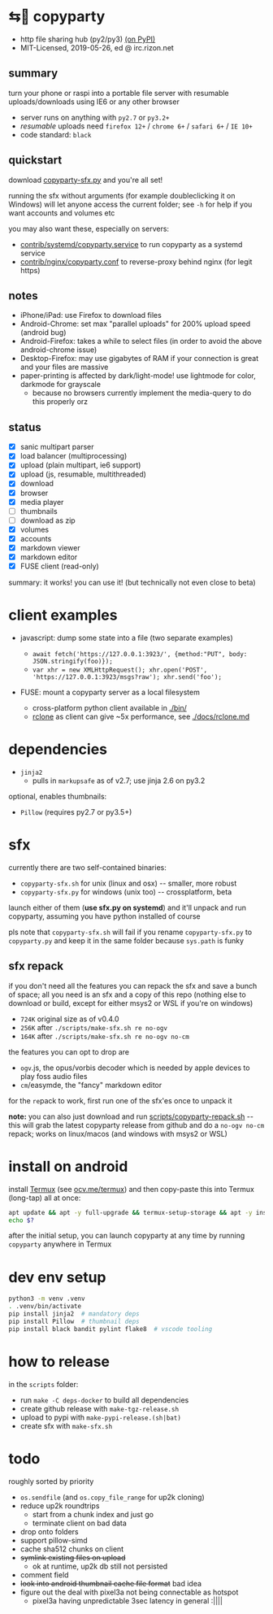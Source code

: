 # ⇆🎉 copyparty

* http file sharing hub (py2/py3) [(on PyPI)](https://pypi.org/project/copyparty/)
* MIT-Licensed, 2019-05-26, ed @ irc.rizon.net


## summary

turn your phone or raspi into a portable file server with resumable uploads/downloads using IE6 or any other browser

* server runs on anything with `py2.7` or `py3.2+`
* *resumable* uploads need `firefox 12+` / `chrome 6+` / `safari 6+` / `IE 10+`
* code standard: `black`


## quickstart

download [copyparty-sfx.py](https://github.com/9001/copyparty/releases/latest/download/copyparty-sfx.py) and you're all set!

running the sfx without arguments (for example doubleclicking it on Windows) will let anyone access the current folder; see `-h` for help if you want accounts and volumes etc

you may also want these, especially on servers:
* [contrib/systemd/copyparty.service](contrib/systemd/copyparty.service) to run copyparty as a systemd service
* [contrib/nginx/copyparty.conf](contrib/nginx/copyparty.conf) to reverse-proxy behind nginx (for legit https)


## notes

* iPhone/iPad: use Firefox to download files
* Android-Chrome: set max "parallel uploads" for 200% upload speed (android bug)
* Android-Firefox: takes a while to select files (in order to avoid the above android-chrome issue)
* Desktop-Firefox: may use gigabytes of RAM if your connection is great and your files are massive
* paper-printing is affected by dark/light-mode! use lightmode for color, darkmode for grayscale
  * because no browsers currently implement the media-query to do this properly orz


## status

* [x] sanic multipart parser
* [x] load balancer (multiprocessing)
* [x] upload (plain multipart, ie6 support)
* [x] upload (js, resumable, multithreaded)
* [x] download
* [x] browser
* [x] media player
* [ ] thumbnails
* [ ] download as zip
* [x] volumes
* [x] accounts
* [x] markdown viewer
* [x] markdown editor
* [x] FUSE client (read-only)

summary: it works! you can use it! (but technically not even close to beta)


# client examples

* javascript: dump some state into a file (two separate examples)
  * `await fetch('https://127.0.0.1:3923/', {method:"PUT", body: JSON.stringify(foo)});`
  * `var xhr = new XMLHttpRequest(); xhr.open('POST', 'https://127.0.0.1:3923/msgs?raw'); xhr.send('foo');`

* FUSE: mount a copyparty server as a local filesystem
  * cross-platform python client available in [./bin/](bin/)
  * [rclone](https://rclone.org/) as client can give ~5x performance, see [./docs/rclone.md](docs/rclone.md)


# dependencies

* `jinja2`
  * pulls in `markupsafe` as of v2.7; use jinja 2.6 on py3.2

optional, enables thumbnails:
* `Pillow` (requires py2.7 or py3.5+)


# sfx

currently there are two self-contained binaries:
* `copyparty-sfx.sh` for unix (linux and osx) -- smaller, more robust
* `copyparty-sfx.py` for windows (unix too) -- crossplatform, beta

launch either of them (**use sfx.py on systemd**) and it'll unpack and run copyparty, assuming you have python installed of course

pls note that `copyparty-sfx.sh` will fail if you rename `copyparty-sfx.py` to `copyparty.py` and keep it in the same folder because `sys.path` is funky


## sfx repack

if you don't need all the features you can repack the sfx and save a bunch of space; all you need is an sfx and a copy of this repo (nothing else to download or build, except for either msys2 or WSL if you're on windows)
* `724K` original size as of v0.4.0
* `256K` after `./scripts/make-sfx.sh re no-ogv`
* `164K` after `./scripts/make-sfx.sh re no-ogv no-cm`

the features you can opt to drop are
* `ogv`.js, the opus/vorbis decoder which is needed by apple devices to play foss audio files
* `cm`/easymde, the "fancy" markdown editor

for the `re`pack to work, first run one of the sfx'es once to unpack it

**note:** you can also just download and run [scripts/copyparty-repack.sh](scripts/copyparty-repack.sh) -- this will grab the latest copyparty release from github and do a `no-ogv no-cm` repack; works on linux/macos (and windows with msys2 or WSL)


# install on android

install [Termux](https://termux.com/) (see [ocv.me/termux](https://ocv.me/termux/)) and then copy-paste this into Termux (long-tap) all at once:
```sh
apt update && apt -y full-upgrade && termux-setup-storage && apt -y install python && python -m ensurepip && python -m pip install -U copyparty
echo $?
```

after the initial setup, you can launch copyparty at any time by running `copyparty` anywhere in Termux


# dev env setup

```sh
python3 -m venv .venv
. .venv/bin/activate
pip install jinja2  # mandatory deps
pip install Pillow  # thumbnail deps
pip install black bandit pylint flake8  # vscode tooling
```


# how to release

in the `scripts` folder:

* run `make -C deps-docker` to build all dependencies
* create github release with `make-tgz-release.sh`
* upload to pypi with `make-pypi-release.(sh|bat)`
* create sfx with `make-sfx.sh`


# todo

roughly sorted by priority

* `os.sendfile` (and `os.copy_file_range` for up2k cloning)
* reduce up2k roundtrips
  * start from a chunk index and just go
  * terminate client on bad data
* drop onto folders
* support pillow-simd
* cache sha512 chunks on client
* ~~symlink existing files on upload~~
  * ok at runtime, up2k db still not persisted
* comment field
* ~~look into android thumbnail cache file format~~ bad idea
* figure out the deal with pixel3a not being connectable as hotspot
  * pixel3a having unpredictable 3sec latency in general :||||
